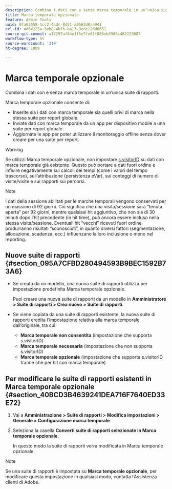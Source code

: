 ```yaml
---
description: Combina i dati con e senza marca temporale in un’unica suite di rapporti.
title: Marca temporale opzionale
feature: Admin Tools
uuid: 0fa63658-1cc2-4adc-8d51-a0662d0aa941
exl-id: 4d64225a-5eb8-4b7b-ba13-3cdc12dd6651
source-git-commit: a17297af84e1f5e7fe61f886eb3906c462229087
workflow-type: ht
source-wordcount: '319'
ht-degree: 100%

---
```


# Marca temporale opzionale

Combina i dati con e senza marca temporale in un’unica suite di rapporti.

Marca temporale opzionale consente di:

* Inserite sia i dati con marca temporale sia quelli privi di marca nella stessa suite per report globale.
* Inviate dati con marca temporale da un app per dispositivo mobile a una suite per report globale.
* Aggiornate le app per poter utilizzare il monitoraggio offline senza dover creare per una suite per report.

>[!WARNING]
>
>Se utilizzi Marca temporale opzionale, non impostare [s.visitorID](/help/implement/vars/config-vars/visitorid.md) su dati con marca temporale già esistente. Questo può portare a dati fuori ordine e influire negativamente sui calcoli dei tempi (come i valori del tempo trascorso), sull’attribuzione (persistenza eVar), sui conteggi di numero di visite/visite e sui rapporti sui percorsi.

>[!NOTE]
>
>I dati della sessione abilitati per le marche temporali vengono conservati per un massimo di 92 giorni. Ciò significa che una visita/sessione sarà “tenuta aperta” per 92 giorni, mentre qualsiasi hit aggiuntivo, che non sia di 30 minuti dopo l’hit precedente (in hit time), può ancora essere incluso nella stessa visita/sessione. Eventuali hit “vecchi” ricevuti fuori ordine produrranno risultati “sconosciuti”, in quanto diversi fattori (segmentazione, allocazione, scadenza, ecc.) influenzano la loro inclusione o meno nel reporting.

## Nuove suite di rapporti {#section_095A7CFBD280494593B9BEC1592B73A6}

* Se creata da un modello, una nuova suite di rapporti utilizza per impostazione predefinita Marca temporale opzionale.

   Puoi creare una nuova suite di rapporti da un modello in **Amministratore > Suite di rapporti > Crea nuovo > Suite di rapporti**.
* Se viene copiata da una suite di rapporti esistente, la nuova suite di rapporti eredita l’impostazione relativa alla marca temporale dall’originale, tra cui:

   * **Marca temporale non consentita** (impostazione che supporta s.visitorID)
   * **Marca temporale necessaria** (impostazione che non supporta s.visitorID)
   * **Marca temporale opzionale** (impostazione che supporta s.visitorID tranne che per hit con marca temporale)

## Per modificare le suite di rapporti esistenti in Marca temporale opzionale {#section_40BCD3B4639241DEA716F7640ED33E72}

1. Vai a **Amministrazione > Suite di rapporti > Modifica impostazioni > Generale > Configurazione marca temporale**.
1. Seleziona la casella **Converti suite di rapporti selezionate in Marca temporale opzionale**.

   In questo modo la suite di rapporti verrà modificata in Marca temporale opzionale.

>[!NOTE]
>
>Se una suite di rapporti è impostata su **Marca temporale opzionale**, per modificare questa impostazione in qualsiasi modo, contatta l’Assistenza clienti di Adobe.
